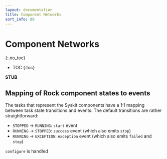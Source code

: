 ```yaml
---
layout: documentation
title: Component Networks
sort_info: 80
---
```


# Component Networks
{:.no_toc}

- TOC
{:toc}

**STUB**


## Mapping of Rock component states to events

The tasks that represent the Syskit components have a 1:1 mapping between task
state transitions and events. The default transitions are rather straightforward:

- `STOPPED` -> `RUNNING`: `start` event
- `RUNNING` -> `STOPPED`: `success` event (which also emits `stop`)
- `RUNNING` -> `EXCEPTION`: `exception` event (which also emits `failed` and `stop`)

`configure` is handled


